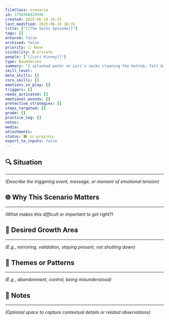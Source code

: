 ```yaml
---
fileClass: scenario
id: 1750368825946
created: 2025-06-19 16:33
last_modified: 2025-06-19 16:33
title: ["[[The Socks Episode]]"]
tags: []
entered: false
archived: false
priority: ⚪ None
visibility: 🔒 private
people: ["[[Lori Kinney]]"]
type: Boundaries
summary: "I splashed water on Lori's socks cleaning the hottub, felt bad and wanted to fix it so I went into her (our) room and got her a fresh pair of socks and she thought and accused me of going through her socks/underwear drawer"
skill_level: 
meta_skills: []
core_skills: []
emotions_in_play: []
triggers: []
needs_activated: []
emotional_wounds: []
protective_strategies: []
steps_targeted: []
grade: []
practice_log: []
notes: 
media: 
attachments: 
status: 🟧 in progress
export_to_inputs: false
---
```


## 🔍 Situation 
---
_(Describe the triggering event, message, or moment of emotional tension)_

## 🌐 Why This Scenario Matters 
---
_(What makes this difficult or important to get right?)_

## 🎯 Desired Growth Area  
---
_(E.g., mirroring, validation, staying present, not shutting down)_

## 🧵 Themes or Patterns  
---
_(E.g., abandonment, control, being misunderstood)_

## 🧩 Notes  
---
_(Optional space to capture contextual details or related observations)_
